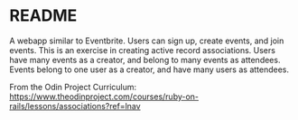 # README

A webapp similar to Eventbrite. Users can sign up, create events, and join events.
This is an exercise in creating active record associations. Users have many events as a creator, and belong to many events as attendees. Events belong to one user as a creator, and have many users as attendees.

From the Odin Project Curriculum:
https://www.theodinproject.com/courses/ruby-on-rails/lessons/associations?ref=lnav